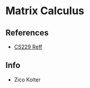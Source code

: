 # Matrix Calculus

## References
* [CS229 Reff](http://cs229.stanford.edu/section/cs229-linalg.pdf)

## Info
- Zico Kolter
